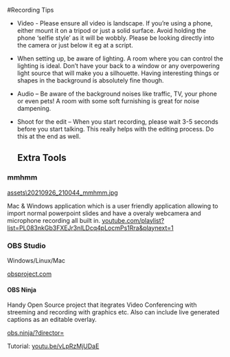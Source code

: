#Recording Tips

* Video - Please ensure all video is landscape. If you’re using a phone, either mount it on a tripod or just a solid surface. Avoid holding the phone ‘selfie style’ as it will be wobbly. Please be looking directly into the camera or just below it eg at a script.
* When setting up, be aware of lighting. A room where you can control the lighting is ideal. Don’t have your back to a window or any overpowering light source that will make you a silhouette. Having interesting things or shapes in the background is absolutely fine though.
* Audio – Be aware of the background noises like traffic, TV, your phone or even pets! A room with some soft furnishing is great for noise dampening.
* Shoot for the edit – When you start recording, please wait 3-5 seconds before you start talking. This really helps with the editing process. Do this at the end as well.

  ## Extra Tools

### mmhmm

[assets\20210926_210044_mmhmm.jpg](assets\20210926_210044_mmhmm.jpg)

Mac & Windows application which is a user friendly application allowing to import normal powerpoint slides and have a overaly webcamera and microphone recording all built in. [youtube.com/playlist?list=PL083nkGb3FXEJr3nlLDcq4pLocmPs1Rra&amp;playnext=1](https://www.youtube.com/playlist?list=PL083nkGb3FXEJr3nlLDcq4pLocmPs1Rra&playnext=1)

### OBS Studio

Windows/Linux/Mac

[obsproject.com](https://obsproject.com)

#### OBS Ninja

Handy Open Source project that itegrates Video Conferencing with streeming and recording with graphics etc. Also can include live generated captions as an editable overlay.

[obs.ninja/?director=](https://obs.ninja/?director=)

Tutorial: [youtu.be/vLpRzMjUDaE](https://youtu.be/vLpRzMjUDaE?list=UUMc1GFSONeLSKvXuHx_N51A)
